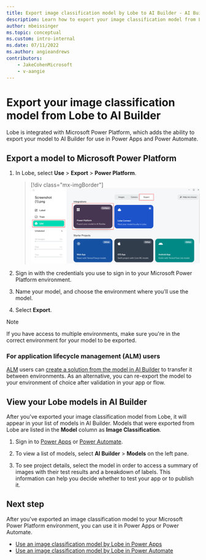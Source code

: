 ```yaml
---
title: Export image classification model by Lobe to AI Builder - AI Builder | Microsoft Docs
description: Learn how to export your image classification model from Lobe into AI Builder for use in Power Apps and Power Automate.
author: mbeissinger
ms.topic: conceptual
ms.custom: intro-internal
ms.date: 07/11/2022
ms.author: angieandrews
contributors:
    - JakeCohenMicrosoft
    - v-aangie
---
```

# Export your image classification model from Lobe to AI Builder

Lobe is integrated with Microsoft Power Platform, which adds the ability to export your model to AI Builder for use in Power Apps and Power Automate.

## Export a model to Microsoft Power Platform

1. In Lobe, select **Use** > **Export** > **Power Platform**.

    > [!div class="mx-imgBorder"]
    > ![Screenshot of the Lobe Export screen.](media/lobe-export/lobe-export.png "Lobe Export screen")

1. Sign in with the credentials you use to sign in to your Microsoft Power Platform environment.

1. Name your model, and choose the environment where you'll use the model.

1. Select **Export**.

> [!NOTE]
> If you have access to multiple environments, make sure you're in the correct environment for your model to be exported.

### For application lifecycle management (ALM) users

[ALM](/power-platform/alm/overview-alm) users can [create a solution from the model in AI Builder](byom-alm.md) to transfer it between environments. As an alternative, you can re-export the model to your environment of choice after validation in your app or flow.

## View your Lobe models in AI Builder

After you've exported your image classification model from Lobe, it will appear in your list of models in AI Builder. Models that were exported from Lobe are listed in the **Model** column as **Image Classification**.

1. Sign in to [Power Apps](https://make.powerapps.com) or [Power Automate](https://flow.microsoft.com/).

1. To view a list of models, select **AI Builder** > **Models** on the left pane.

1. To see project details, select the model in order to access a summary of images with their test results and a breakdown of labels. This information can help you decide whether to test your app or to publish it.

## Next step

After you've exported an image classification model to your Microsoft Power Platform environment, you can use it in Power Apps or Power Automate.

- [Use an image classification model by Lobe in Power Apps](image-classification-component-in-powerapps.md)
- [Use an image classification model by Lobe in Power Automate](image-classification-model-in-flow.md)
